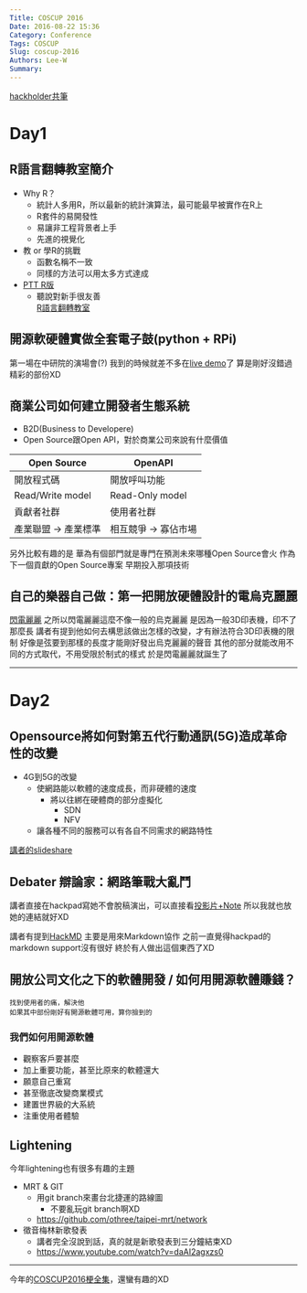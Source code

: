 ```yaml
---
Title: COSCUP 2016
Date: 2016-08-22 15:36
Category: Conference
Tags: COSCUP
Slug: coscup-2016
Authors: Lee-W
Summary: 
---
```


[hackholder共筆](http://beta.hackfoldr.org/coscup2016/)
<!--more-->
# Day1
## R語言翻轉教室簡介
- Why R？
	- 統計人多用R，所以最新的統計演算法，最可能最早被實作在R上
	- R套件的易開發性
	- 易讓非工程背景者上手
	- 先進的視覺化 
- 教 or 學R的挑戰
	- 函數名稱不一致
	- 同樣的方法可以用太多方式達成
- [PTT R版](https://www.ptt.cc/bbs/R_Language/index.html)
	- 聽說對新手很友善  
[R語言翻轉教室](http://datascienceandr.org)

## 開源軟硬體實做全套電子鼓(python + RPi)
第一場在中研院的演場會(?)
我到的時候就差不多在[live demo](https://www.youtube.com/watch?v=WZMPEVGUpgg&t=29m50s)了
算是剛好沒錯過精彩的部份XD

## 商業公司如何建立開發者生態系統
- B2D(Business to Developere)  
- Open Source跟Open API，對於商業公司來說有什麼價值  

Open Source|OpenAPI
---|---
開放程式碼|開放呼叫功能
Read/Write model|Read-Only model
貢獻者社群|使用者社群
產業聯盟 -> 產業標準|相互競爭 -> 寡佔市場

另外比較有趣的是
華為有個部門就是專門在預測未來哪種Open Source會火
作為下一個貢獻的Open Source專案
早期投入那項技術

## 自己的樂器自己做：第一把開放硬體設計的電烏克麗麗
[閃電麗麗](https://ukulele.design/tw/)
之所以閃電麗麗這麼不像一般的烏克麗麗
是因為一般3D印表機，印不了那麼長
講者有提到他如何去構思該做出怎樣的改變，才有辦法符合3D印表機的限制
好像是弦要到那樣的長度才能剛好發出烏克麗麗的聲音
其他的部分就能改用不同的方式取代，不用受限於制式的樣式
於是閃電麗麗就誕生了

---
# Day2
## Opensource將如何對第五代行動通訊(5G)造成革命性的改變
- 4G到5G的改變
	- 使網路能以軟體的速度成長，而非硬體的速度
  		- 將以往綁在硬體商的部分虛擬化
      		- SDN
          - NFV
	- 讓各種不同的服務可以有各自不同需求的網路特性

[講者的slideshare](http://www.slideshare.net/ChiahanWu/opensource5g?ref=http://www.slideshare.net/ChiahanWu/slideshelf)

## Debater 辯論家：網路筆戰大亂鬥
講者直接在hackpad寫她不會脫稿演出，可以直接看[投影片+Note](
https://docs.google.com/presentation/d/1RxJxZ_HAWZkDNIy9y2UZPZ3M7oNIxcdLJd6UzIO9egc/edit)
所以我就也放她的連結就好XD

講者有提到[HackMD](https://hackmd.io)
主要是用來Markdown協作
之前一直覺得hackpad的markdown support沒有很好
終於有人做出這個東西了XD

## 開放公司文化之下的軟體開發 / 如何用開源軟體賺錢？
```
找到使用者的痛，解決他  
如果其中部份剛好有開源軟體可用，算你撿到的  
```
### 我們如何用開源軟體
- 觀察客戶要甚麼
- 加上重要功能，甚至比原來的軟體還大
- 願意自己重寫
- 甚至徹底改變商業模式
- 建置世界級的大系統
- 注重使用者體驗

## Lightening
今年lightening也有很多有趣的主題
- MRT & GIT
	- 用git branch來畫台北捷運的路線圖
		- 不要亂玩git branch啊XD
	- https://github.com/othree/taipei-mrt/network
- 徵音梅林新歌發表
	- 講者完全沒說到話，真的就是新歌發表到三分鐘結束XD
  - https://www.youtube.com/watch?v=daAI2agxzs0

---
今年的[COSCUP2016梗全集](http://beta.hackfoldr.org/coscup2016/https%253A%252F%252Fhackpad.com%252FCOSCUP2016-5wENY4uxqSX)，還蠻有趣的XD